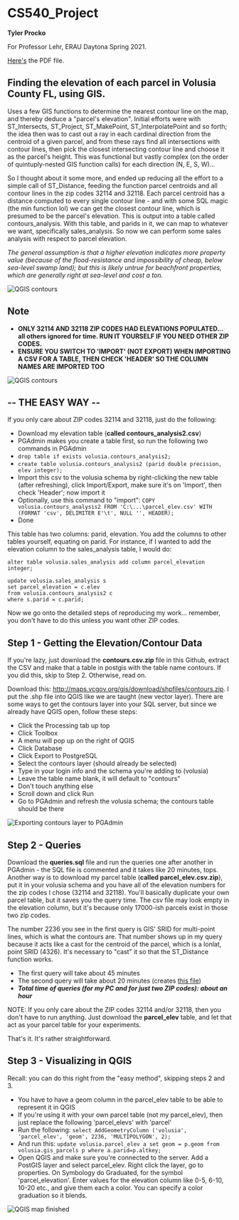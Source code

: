 # CS540_Project
**Tyler Procko**

For Professor Lehr, ERAU Daytona Spring 2021. 

[Here's](https://github.com/Psychobagger/CS540_Project/blob/main/PROCKOT_CS540_volusia_county_elevations_gis.pdf) the PDF file.

## **Finding the elevation of each parcel in Volusia County FL, using GIS.**

Uses a few GIS functions to determine the nearest contour line on the map, and thereby deduce a "parcel's elevation". Initial efforts were with ST_Intersects, ST_Project, ST_MakePoint, ST_InterpolatePoint and so forth; the idea then was to cast out a ray in each cardinal direction from the centroid of a given parcel, and from these rays find all intersections with contour lines, then pick the closest intersecting contour line and choose it as the parcel's height. This was functional but vastly complex (on the order of quintuply-nested GIS function calls) for each direction (N, E, S, W)... 

So I thought about it some more, and ended up reducing all the effort to a simple call of ST_Distance, feeding the function parcel centroids and all contour lines in the zip codes 32114 and 32118. Each parcel centroid has a distance computed to every single contour line - and with some SQL magic (the min function lol) we can get the closest contour line, which is presumed to be the parcel's elevation. This is output into a table called contours_analysis. With this table, and parids in it, we can map to whatever we want, specifically sales_analysis. So now we can perform some sales analysis with respect to parcel elevation.

*The general assumption is that a higher elevation indicates more property value (because of the flood-resistance and impossibility of  cheap, below sea-level swamp land); but this is likely untrue for beachfront properties, which are generally right at sea-level and cost a ton.*

![QGIS contours](https://github.com/Psychobagger/CS540_Project/blob/main/media/contours.PNG)

## Note
* **ONLY 32114 AND 32118 ZIP CODES HAD ELEVATIONS POPULATED... all others ignored for time. RUN IT YOURSELF IF YOU NEED OTHER ZIP CODES.**
* **ENSURE YOU SWITCH TO 'IMPORT' (NOT EXPORT) WHEN IMPORTING A CSV FOR A TABLE, THEN CHECK 'HEADER' SO THE COLUMN NAMES ARE IMPORTED TOO**

![QGIS contours](https://github.com/Psychobagger/CS540_Project/blob/main/media/import.PNG)

## -- THE EASY WAY --
If you only care about ZIP codes 32114 and 32118, just do the following:

* Download my elevation table (**called contours_analysis2.csv**)
* PGAdmin makes you create a table first, so run the following two commands in PGAdmin
* `drop table if exists volusia.contours_analysis2;`
* `create table volusia.contours_analysis2 (parid double precision, elev integer);`
* Import this csv to the volusia schema by right-clicking the new table (after refreshing), click Import/Export, make sure it's on 'Import', then check 'Header'; now import it
* Optionally, use this command to "import": `COPY volusia.contours_analysis2 FROM 'C:\...\parcel_elev.csv' WITH (FORMAT 'csv', DELIMITER E'\t', NULL '', HEADER);`
* Done

This table has two columns: parid, elevation. You add the columns to other tables yourself, equating on parid. For instance, if I wanted to add the elevation column to the sales_analysis table, I would do:
```
alter table volusia.sales_analysis add column parcel_elevation integer;

update volusia.sales_analysis s 
set parcel_elevation = c.elev 
from volusia.contours_analysis2 c
where s.parid = c.parid;
```

Now we go onto the detailed steps of reproducing my work... remember, you don't have to do this unless you want other ZIP codes.

## Step 1 - Getting the Elevation/Contour Data
If you're lazy, just download the **contours.csv.zip** file in this Github, extract the CSV and make that a table in postgis with the table name contours. If you did this, skip to Step 2. Otherwise, read on.

Download this: http://maps.vcgov.org/gis/download/shpfiles/contours.zip. I put the .shp file into QGIS like we are taught (new vector layer). There are some ways to get the contours layer into your SQL server, but since we already have QGIS open, follow these steps:

* Click the Processing tab up top
* Click Toolbox
* A menu will pop up on the right of QGIS
* Click Database
* Click Export to PostgreSQL
* Select the contours layer (should already be selected)
* Type in your login info and the schema you're adding to (volusia)
* Leave the table name blank, it will default to "contours"
* Don't touch anything else
* Scroll down and click Run
* Go to PGAdmin and refresh the volusia schema; the contours table should be there

![Exporting contours layer to PGAdmin](https://i2.wp.com/freegistutorial.com/wp-content/uploads/2018/08/export-layer-to-postgis.gif)

## Step 2 - Queries
Download the **queries.sql** file and run the queries one after another in PGAdmin - the SQL file is commented and it takes like 20 minutes, tops. Another way is to download my parcel table (**called parcel_elev.csv.zip**), put it in your volusia schema and you have all of the elevation numbers for the zip codes I chose (32114 and 32118). You'll basically duplicate your own parcel table, but it saves you the query time. The csv file may look empty in the elevation column, but it's because only 17000-ish parcels exist in those two zip codes.

The number 2236 you see in the first query is GIS' SRID for multi-point lines, which is what the contours are. That number shows up in my query because it acts like a cast for the centroid of the parcel, which is a lonlat, point SRID (4326). It's necessary to "cast" it so that the ST_Distance function works.

* The first query will take about 45 minutes
* The second query will take about 20 minutes (creates [this file](https://github.com/Psychobagger/CS540_Project/blob/main/contours_analysis2.csv))
* ***Total time of queries (for my PC and for just two ZIP codes): about an hour***

NOTE: If you only care about the ZIP codes 32114 and/or 32118, then you don't have to run anything. Just download the **parcel_elev** table, and let that act as your parcel table for your experiments.

That's it. It's rather straightforward.

## Step 3 - Visualizing in QGIS
Recall: you can do this right from the "easy method", skipping steps 2 and 3.

* You have to have a geom column in the parcel_elev table to be able to represent it in QGIS
* If you're using it with your own parcel table (not my parcel_elev), then just replace the following 'parcel_elevs' with 'parcel'
* Run the following: `select AddGeometryColumn ('volusia', 'parcel_elev', 'geom', 2236, 'MULTIPOLYGON', 2);`
* And run this: `update volusia.parcel_elev a set geom = p.geom from volusia.gis_parcels p where a.parid=p.altkey;`
* Open QGIS and make sure you're connected to the server. Add a PostGIS layer and select parcel_elev. Right click the layer, go to properties. On Symbology do Graduated, for the symbol 'parcel_elevation'. Enter values for the elevation column like 0-5, 6-10, 10-20 etc., and give them each a color. You can specify a color graduation so it blends. 

![QGIS map finished](https://github.com/Psychobagger/CS540_Project/blob/main/media/gis3.PNG)
